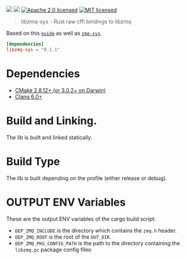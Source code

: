 [![](https://img.shields.io/crates/v/libzmq-sys.svg)][crates-io]
[![](https://docs.rs/libzmq-sys/badge.svg)][api-docs]
[![Apache 2.0 licensed](https://img.shields.io/badge/license-Apache2.0-blue.svg)](./LICENSE-APACHE)
[![MIT licensed](https://img.shields.io/badge/license-MIT-blue.svg)](./LICENSE-MIT)

> libzmq-sys - Rust raw cffi bindings to libzmq

Based on this [`guide`](https://kornel.ski/rust-sys-crate) as well as [`zmq-sys`].

```toml
[dependencies]
libzmq-sys = "0.1.1"
```

# Dependencies
* [CMake 2.8.12+ (or 3.0.2+ on Darwin)](https://github.com/zeromq/libzmq/blob/de4d69f59788fed86bcb0f610723c5acd486a7da/CMakeLists.txt#L7)
* [Clang 6.0+](https://github.com/rust-lang/rust-bindgen/blob/master/Cargo.toml#L51)

# Build and Linking.
The lib is built and linked statically.

# Build Type
The lib is built depending on the profile (either release or debug).

# OUTPUT ENV Variables
These are the output ENV variables of the cargo build script:
* `DEP_ZMQ_INCLUDE` is the directory which contains the `zmq.h` header.
* `DEP_ZMQ_ROOT` is the root of the `OUT_DIR`.
* `DEP_ZMQ_PKG_CONFIG_PATH` is the path to the directory
    containing the `libzmq.pc` package config fileo

[`guide`]: https://kornel.ski/rust-sys-crate
[`zmq-sys`]: https://github.com/erickt/rust-zmq/tree/master/zmq-sys
[crates-io]: https://crates.io/crates/libzmq-sys
[api-docs]: https://docs.rs/libzmq-sys
